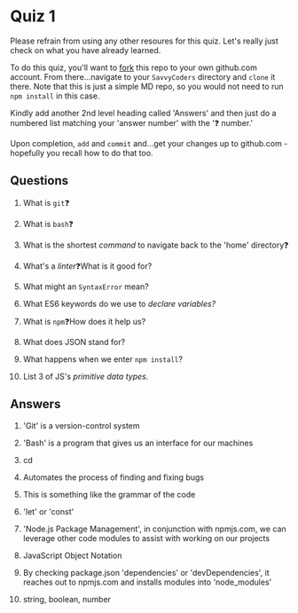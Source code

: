 # Quiz 1

Please refrain from using any other resoures for this quiz. Let's really just check on what you have already learned.

To do this quiz, you'll want to [fork](https://help.github.com/en/github/getting-started-with-github/fork-a-repo) this repo to your own github.com account. From there...navigate to your `SavvyCoders` directory and `clone` it there. Note that this is just a simple MD repo, so you would not need to run `npm install` in this case.

Kindly add another 2nd level heading called 'Answers' and then just do a numbered list matching your 'answer number' with the '❓ number.'

Upon completion, `add` and `commit` and...get your changes up to github.com - hopefully you recall how to do that too.

## Questions

1. What is `git`❓

2. What is `bash`❓

3. What is the shortest _command_ to navigate back to the 'home' directory❓

4. What's a *linter*❓What is it good for?

5. What might an `SyntaxError` mean?

6. What ES6 keywords do we use to _declare variables?_

7. What is `npm`❓How does it help us?

8. What does JSON stand for?

9. What happens when we enter `npm install`?

10. List 3 of JS's _primitive data types._

## Answers

1. 'Git' is a version-control system

2. 'Bash' is a program that gives us an interface for our machines

3. cd

4. Automates the process of finding and fixing bugs

5. This is something like the grammar of the code

6. 'let' or 'const'

7. 'Node.js Package Management', in conjunction with npmjs.com, we can leverage other code modules to assist with working on our projects

8. JavaScript Object Notation

9. By checking package.json 'dependencies' or 'devDependencies', it reaches out to npmjs.com and installs modules into 'node_modules'

10. string, boolean, number